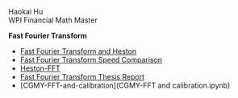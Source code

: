 Haokai Hu </br>
WPI Financial Math Master

__Fast Fourier Transform__
- [Fast Fourier Transform and Heston](Fourier_Transform_Heston_BSM.ipynb)
- [Fast Fourier Transform Speed Comparison](Speed_Comparison.ipynb)
- [Heston-FFT](Heston-FFT.ipynb)
- [Fast Fourier Transform Thesis Report](Fast_Fourier_Transform_Thesis_Report.pdf)
- [CGMY-FFT-and-calibration](CGMY-FFT and calibration.ipynb)
